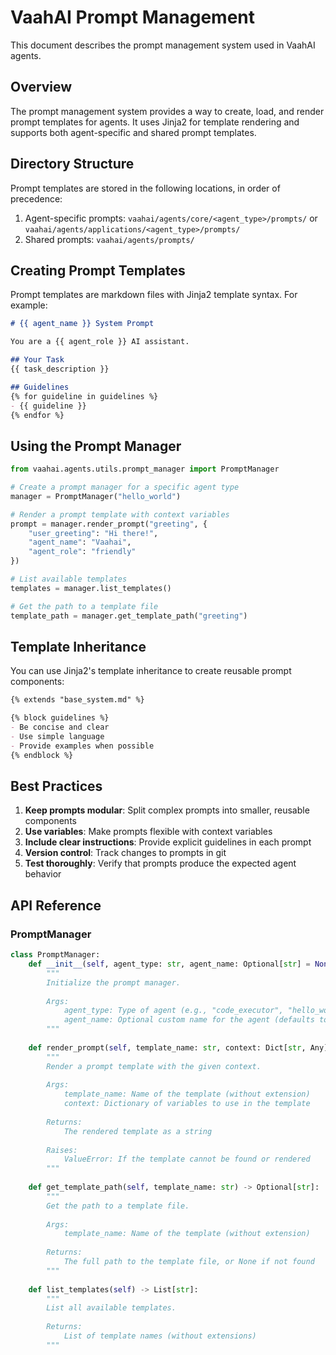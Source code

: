 # VaahAI Prompt Management

This document describes the prompt management system used in VaahAI agents.

## Overview

The prompt management system provides a way to create, load, and render prompt templates for agents. It uses Jinja2 for template rendering and supports both agent-specific and shared prompt templates.

## Directory Structure

Prompt templates are stored in the following locations, in order of precedence:

1. Agent-specific prompts: `vaahai/agents/core/<agent_type>/prompts/` or `vaahai/agents/applications/<agent_type>/prompts/`
2. Shared prompts: `vaahai/agents/prompts/`

## Creating Prompt Templates

Prompt templates are markdown files with Jinja2 template syntax. For example:

```markdown
# {{ agent_name }} System Prompt

You are a {{ agent_role }} AI assistant.

## Your Task
{{ task_description }}

## Guidelines
{% for guideline in guidelines %}
- {{ guideline }}
{% endfor %}
```

## Using the Prompt Manager

```python
from vaahai.agents.utils.prompt_manager import PromptManager

# Create a prompt manager for a specific agent type
manager = PromptManager("hello_world")

# Render a prompt template with context variables
prompt = manager.render_prompt("greeting", {
    "user_greeting": "Hi there!",
    "agent_name": "Vaahai",
    "agent_role": "friendly"
})

# List available templates
templates = manager.list_templates()

# Get the path to a template file
template_path = manager.get_template_path("greeting")
```

## Template Inheritance

You can use Jinja2's template inheritance to create reusable prompt components:

```markdown
{% extends "base_system.md" %}

{% block guidelines %}
- Be concise and clear
- Use simple language
- Provide examples when possible
{% endblock %}
```

## Best Practices

1. **Keep prompts modular**: Split complex prompts into smaller, reusable components
2. **Use variables**: Make prompts flexible with context variables
3. **Include clear instructions**: Provide explicit guidelines in each prompt
4. **Version control**: Track changes to prompts in git
5. **Test thoroughly**: Verify that prompts produce the expected agent behavior

## API Reference

### PromptManager

```python
class PromptManager:
    def __init__(self, agent_type: str, agent_name: Optional[str] = None):
        """
        Initialize the prompt manager.
        
        Args:
            agent_type: Type of agent (e.g., "code_executor", "hello_world")
            agent_name: Optional custom name for the agent (defaults to agent_type)
        """
        
    def render_prompt(self, template_name: str, context: Dict[str, Any]) -> str:
        """
        Render a prompt template with the given context.
        
        Args:
            template_name: Name of the template (without extension)
            context: Dictionary of variables to use in the template
            
        Returns:
            The rendered template as a string
            
        Raises:
            ValueError: If the template cannot be found or rendered
        """
        
    def get_template_path(self, template_name: str) -> Optional[str]:
        """
        Get the path to a template file.
        
        Args:
            template_name: Name of the template (without extension)
            
        Returns:
            The full path to the template file, or None if not found
        """
        
    def list_templates(self) -> List[str]:
        """
        List all available templates.
        
        Returns:
            List of template names (without extensions)
        """
```
